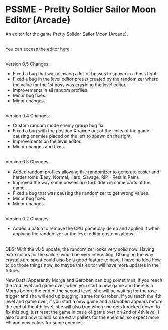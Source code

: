 # PSSME - Pretty Soldier Sailor Moon Editor (Arcade)
An editor for the game Pretty Solider Sailor Moon (Arcade).
<br/><br/>

You can access the editor [here](https://gamehackfan.github.io/pssme/).
<br/><br/>

Version 0.5 Changes:
  - Fixed a bug that was allowing a lot of bosses to spawn in a boss fight.
  - Fixed a bug in the level editor preset created by the randomizer where the value for the 1st boss was crashing the level editor.
  - Improvements in all random profiles.
  - Minor bug fixes.
  - Minor changes.
<br/><br/>

Version 0.4 Changes:
  - Custom random mode enemy group bug fix.
  - Fixed a bug with the position X range out of the limits of the game causing enemies placed on the left to spawn on the right.
  - Improvements on the level editor.
  - Minor changes and fixes.
<br/><br/>

Version 0.3 Changes:

  - Added random profiles allowing the randomizer to generate easier and harder roms (Easy, Normal, Hard, Savage, RIP - Rest in Pain).
  - Improved the way some bosses are forbidden in some parts of the game.
  - Fixed a bug that was causing the randomizer to get wrong values.
  - Minor bug fixes.
  - Minor changes.
<br/><br/>

Version 0.2 Changes:

- Added a patch to remove the CPU gameplay demo and applied it when applying the randomizer or the level editor customizations.
<br/><br/>

OBS: With the v0.5 update, the randomizer looks very solid now. Having extra colors for the sailors would be very interesting. Changing the way crystals are spent could also be a good feature to have. I have no idea how to do those things now, so maybe this editor will have more updates in the future.

New Data: Apparently Morga and Garoben can bug sometimes, if you reach the 2nd level and game over, when you start a new game and there is a Morga before the end of the second level, she will be waiting for the rose trigger and she will end up bugging, same for Garoben, if you reach the 4th level and game over, if you start a new game and a Garoben appears before the end of the 4th level, she will also bug when she gets knocked down, to fix this bug, just reset the game in case of game over on 2nd or 4th level. I also found how to add some extra pallets for the enemies, so expect more HP and new colors for some enemies.
